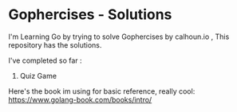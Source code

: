# Gophercises - Solutions
I'm Learning Go by trying to solve Gophercises by calhoun.io ,  This repository has the solutions.

I've completed so far : 
1. Quiz Game

Here's the book im using for basic reference, really cool:
https://www.golang-book.com/books/intro/
